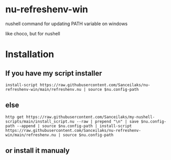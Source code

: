# nu-refreshenv-win
nushell command for updating PATH variable on windows

like choco, but for nushell

# Installation
## If you have my script installer
```nu
install-script https://raw.githubusercontent.com/Sanceilaks/nu-refreshenv-win/main/refreshenv.nu | source $nu.config-path
```
## else
```nu
http get https://raw.githubusercontent.com/Sanceilaks/my-nushell-scripts/main/install_script.nu --raw | prepend "\n" | save $nu.config-path --append | source $nu.config-path | install-script https://raw.githubusercontent.com/Sanceilaks/nu-refreshenv-win/main/refreshenv.nu | source $nu.config-path
```
## or install it manualy

